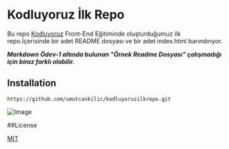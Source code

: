 # Kodluyoruz İlk Repo
 Bu repo [Kodluyoruz](https://www.kodluyoruz.org/) Front-End Eğitiminde oluşturduğumuz ilk repo.İçerisinde bir adet
 README dosyası ve bir adet index.html barındırıyor.

 ***Markdown Ödev-1 altında bulunan "Örnek Readme Dosyası" çalışmadığı için biraz farklı olabilir.***


 ## Installation

 `https://github.com/umutcankilic/kodluyoruzilkrepo.git`



 ![Image](https://picsum.photos/200/300)




##License

[MIT](https://www.patika.dev/)
